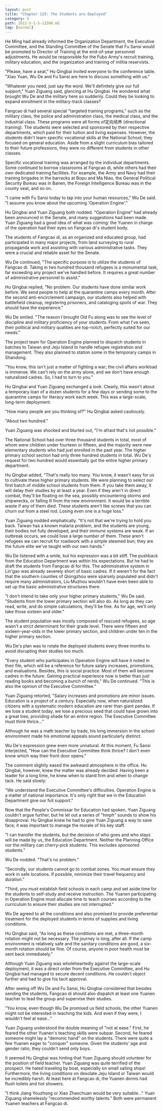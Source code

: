 ```yaml
---
layout: post
title: "Chapter 125: The Students are Deployed"
category: 5
path: 2012-5-1-5-12500.md
tag: [normal]
---
```


He Ming had already informed the Organization Department, the Executive Committee, and the Standing Committee of the Senate that Fu Sansi would be promoted to Director of Training at the end-of-year personnel adjustments. He would be responsible for the Fubo Army's recruit training, military education, and the organization and training of militia reservists.

"Please, have a seat," Hu Qingbai invited everyone to the conference table. "Xiao Yuan, Wu De and Fu Sansi are here to discuss something with us."

"Whatever you need, just say the word. We'll definitely give our full support," Yuan Ziguang said, glancing at Hu Qingbai. He wondered what brought Wu De and the military here so suddenly. Could they be looking to expand enrollment in the military-track classes?

Fangcao di had several special "targeted training programs," such as the military class, the police and administration class, the medical class, and the industrial class. These programs were all forms of定向培养 (directional training). The students were selected and sponsored by their respective departments, which paid for their tuition and living expenses. However, the students didn't learn specific vocational skills at the National School; they focused on general education. Aside from a slight curriculum bias tailored to their future professions, they were no different from students in other classes.

Specific vocational training was arranged by the individual departments. Some continued to borrow classrooms at Fangcao di, while others had their own dedicated training facilities. For example, the Army and Navy had their training brigades in the barracks at Bopu and Ma Niao, the General Political Security Bureau was in Bairen, the Foreign Intelligence Bureau was in the county seat, and so on.

"I came with Fu Sansi today to tap into your human resources," Wu De said. "I assume you know about the upcoming 'Operation Engine'."

Hu Qingbai and Yuan Ziguang both nodded. "Operation Engine" had already been announced in the Senate, and many suggestions had been made. Yuan Ziguang had a good idea of what was coming: the Yuanen in charge of the operation had their eyes on Fangcao di's student body.

The students of Fangcao di, as an organized and educated group, had participated in many major projects, from land surveying to rural propaganda work and assisting with various administrative tasks. They were a crucial and reliable asset for the Senate.

Wu De continued, "The specific purpose is to utilize the students of Fangcao di. Taking in two hundred thousand refugees is a monumental task, far exceeding any project we've handled before. It requires a great number of administrative personnel to assist."

Hu Qingbai replied, "No problem. Our students have done similar work before. We send people to help at the quarantine camps every month. After the second anti-encirclement campaign, our students also helped with battlefield cleanup, registering prisoners, and cataloging spoils of war. They should have the experience."

Wu De smiled. "The reason I brought Old Fu along was to see the level of discipline and military proficiency of your students. From what I've seen, their political and military qualities are top-notch, perfectly suited for our needs."

The project team for Operation Engine planned to dispatch students in batches to Taiwan and Jeju Island to handle refugee registration and management. They also planned to station some in the temporary camps in Shandong.

"You know, this isn't just a matter of fighting a war; the civil affairs workload is immense. We can't rely on the army alone, and we don't have enough naturalized cadres. So, I had to turn to you."

Hu Qingbai and Yuan Ziguang exchanged a look. Clearly, this wasn't about a temporary loan of a dozen students for a few days or sending some to the quarantine camps for literacy work each week. This was a large-scale, long-term deployment.

"How many people are you thinking of?" Hu Qingbai asked cautiously.

"About two hundred."

Yuan Ziguang was shocked and blurted out, "I'm afraid that's not possible."

The National School had over three thousand students in total, most of whom were children under fourteen or fifteen, and the majority were new elementary students who had just enrolled in the past year. The higher primary school section had only three hundred students in total. Wu De's request for two hundred would essentially gut the entire higher primary department.

Hu Qingbai added, "That's really too many. You know, it wasn't easy for us to cultivate these higher primary students. We were planning to select our first batch of middle school students from them. If you take them away, it will delay their studies by at least a year. Even if they aren't in direct combat, they'll be floating on the sea, possibly encountering storms and shipwrecks, or falling ill from the new environment. It would be a terrible waste if any of them died. These students aren't like screws that you can churn out from a steel rod. Losing even one is a huge loss."

Yuan Ziguang nodded emphatically. "It's not that we're trying to hold you back. Taiwan has a known malaria problem, and the students are young, their bodies not fully developed, and their immune systems are weak. If an outbreak occurs, we could lose a large number of them. These aren't refugees we can recruit for roadwork with a simple steamed bun; they are the future elite we've taught with our own hands."

Wu De listened with a smile, but his expression was a bit stiff. The pushback from the Education Department was within his expectations. But he had to draft the students from Fangcao di for this. The administrative system in Lin'gao was already severely short of basic cadres. If it weren't for the fact that the southern counties of Qiongzhou were sparsely populated and didn't require many administrators, Liu Muzhou wouldn't have even been able to set up the basic administrative structures there.

"I don't intend to take only your higher primary students," Wu De said. "Students from the lower primary section will also do. As long as they can read, write, and do simple calculations, they'll be fine. As for age, we'll only take those sixteen and older."

The student population was mostly composed of rescued refugees, so age wasn't a strict determinant for their grade level. There were fifteen and sixteen-year-olds in the lower primary section, and children under ten in the higher primary section.

Wu De's plan was to rotate the deployed students every three months to avoid disrupting their studies too much.

"Every student who participates in Operation Engine will have it noted in their file, which will be a reference for future salary increases, promotions, and evaluations. Besides, this is social practice. Most of them will become cadres in the future. Gaining practical experience now is better than just reading books and becoming a bunch of nerds," Wu De continued. "This is also the opinion of the Executive Committee."

Yuan Ziguang retorted, "Salary increases and promotions are minor issues. Education is a project of a century. Especially now, when naturalized citizens with a systematic modern education are rarer than giant pandas. If we lose a student today, we lose a precious seed that could have grown into a great tree, providing shade for an entire region. The Executive Committee must think thrice..."

Although he was a math teacher by trade, his long immersion in the school environment made his emotional appeals sound particularly distinct.

Wu De's expression grew even more unnatural. At this moment, Fu Sansi interjected, "How can the Executive Committee think thrice? I don't even know which way their front door opens."

The comment slightly eased the awkward atmosphere in the office. Hu Qingbai, however, knew the matter was already decided. Having been a leader for a long time, he knew when to stand firm and when to change tack. He said slowly:

"We understand the Executive Committee's difficulties. Operation Engine is a matter of national importance. It's only right that we in the Education Department give our full support."

Now that the People's Commissar for Education had spoken, Yuan Ziguang couldn't argue further, but he let out a series of "hmph" sounds to show his disapproval. Hu Qingbai knew he had to give Yuan Ziguang a way to save face; it was important to manage the morale of his key staff.

"I can transfer the students, but the decision of who goes and who stays will be made by us, the Education Department. Neither the Planning Office nor the military can cherry-pick students. This excludes sponsored students."

Wu De nodded. "That's no problem."

"Secondly, our students cannot go to combat zones. You must ensure they work in safe locations. If possible, minimize their travel frequency and duration."

"Third, you must establish field schools in each camp and set aside time for the students to self-study and receive instruction. The Yuanen participating in Operation Engine must allocate time to teach courses according to the curriculum to ensure their studies are not interrupted."

Wu De agreed to all the conditions and also promised to provide preferential treatment for the deployed students in terms of supplies and living conditions.

Hu Qingbai said, "As long as these conditions are met, a three-month rotation might not be necessary. The journey is long, after all. If the camp environment is relatively safe and the sanitary conditions are good, a six-month rotation should be fine. Of course, anyone in poor health must be sent back immediately."

Although Yuan Ziguang was wholeheartedly against the large-scale deployment, it was a direct order from the Executive Committee, and Hu Qingbai had managed to secure decent conditions. He couldn't object further and had to give his tacit approval.

After seeing off Wu De and Fu Sansi, Hu Qingbai considered that besides sending the students, Fangcao di should also dispatch at least one Yuanen teacher to lead the group and supervise their studies.

"You know, even though Wu De promised us field schools, the other Yuanen might not be interested in teaching the kids. And even if they were, I wouldn't feel at ease..."

Yuan Ziguang understood the double meaning of "not at ease." First, he feared the other Yuanen's teaching skills were subpar. Second, he feared someone might lay a "demonic hand" on the students. There were quite a few Yuanen eager to "conquer" someone. Given the students' age and gender ratio, they couldn't send only boys.

It seemed Hu Qingbai was hinting that Yuan Ziguang should volunteer for the position of field teacher. Yuan Ziguang was quite terrified of the prospect. He hated traveling by boat, especially on small sailing ships! Furthermore, the living conditions on desolate Jeju Island or Taiwan would be incredibly harsh. At least here at Fangcao di, the Yuanen dorms had flush toilets and hot showers.

"I think Jiang Youzhong or Xiao Zhaochuan would be very suitable..." Yuan Ziguang shamelessly "recommended worthy talents." Both were permanent Yuanen teachers at Fangcao di.